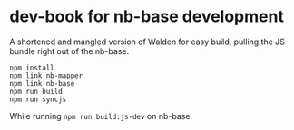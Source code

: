 # dev-book for nb-base development

A shortened and mangled version of Walden for easy build, pulling the JS bundle right out of the nb-base.

```
npm install
npm link nb-mapper
npm link nb-base
npm run build
npm run syncjs
```

While running `npm run build:js-dev` on nb-base.
